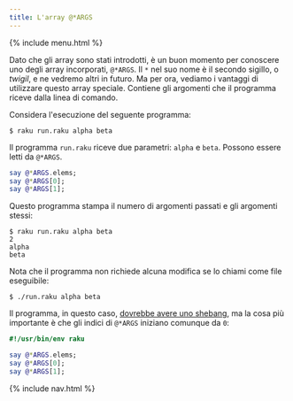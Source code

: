 ```yaml
---
title: L'array @*ARGS
---
```


{% include menu.html %}

Dato che gli array sono stati introdotti, è un buon momento per conoscere uno degli array incorporati, `@*ARGS`. Il `*` nel suo nome è il secondo sigillo, o _twigil_, e ne vedremo altri in futuro. Ma per ora, vediamo i vantaggi di utilizzare questo array speciale. Contiene gli argomenti che il programma riceve dalla linea di comando.

Considera l'esecuzione del seguente programma:

```console
$ raku run.raku alpha beta
```

Il programma `run.raku` riceve due parametri: `alpha` e `beta`. Possono essere letti da `@*ARGS`.

```raku
say @*ARGS.elems;
say @*ARGS[0];
say @*ARGS[1];
```

Questo programma stampa il numero di argomenti passati e gli argomenti stessi:

```console
$ raku run.raku alpha beta
2
alpha
beta
```

Nota che il programma non richiede alcuna modifica se lo chiami come file eseguibile:

```console
$ ./run.raku alpha beta
```

Il programma, in questo caso, [dovrebbe avere uno shebang](/it/essentials/running-programs/from-command-line), ma la cosa più importante è che gli indici di `@*ARGS` iniziano comunque da `0`:

```raku
#!/usr/bin/env raku

say @*ARGS.elems;
say @*ARGS[0];
say @*ARGS[1];
```

{% include nav.html %}